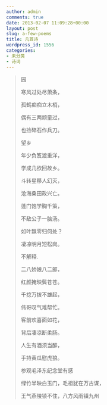 ```yaml
---
author: admin
comments: true
date: 2013-02-07 11:09:28+00:00
layout: post
slug: a-few-poems
title: 几首诗
wordpress_id: 1556
categories:
- 未分类
- 诗词
---
```


> 园
> 
> 寒风过处尽萧条，
> 
> 孤鹤痴痴立木梢，
> 
> 偶有三两顽童过，
> 
> 也捡碎石作兵刀。
> 
> 望乡
> 
> 年少负笈渡重洋，
> 
> 学成几欲回故乡。
> 
> 斗转星移人幻灭，
> 
> 沧海桑田政兴亡。
> 
> 蓬门饱学胸千策，
> 
> 不敌公子一脑汤。
> 
> 如叶飘零归何处？
> 
> 凄凉明月短松岗。
> 
> 不解释.
> 
> 二八娇娘八二郎，
> 
> 红颜掩映鬓苍苍。
> 
> 千捻万拨不雄起，
> 
> 伟哥叹气难帮忙。
> 
> 客前欢喜面如花，
> 
> 背后凄凉断柔肠。
> 
> 人生有酒须当醉，
> 
> 手持黄瓜慰虎狼。
> 
> 参观毛泽东纪念堂有感
> 
> 绿竹半映白玉门，毛祖犹在万古谋，
> 
> 王气燕陵锁不住，八方风雨镇九州
